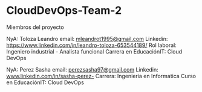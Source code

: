 # CloudDevOps-Team-2

Miembros del proyecto

NyA: Toloza Leandro 
email: mleandrot1995@gmail.com
Linkedin: https://www.linkedin.com/in/leandro-toloza-653544189/
Rol laboral: Ingeniero industrial - Analista funcional
Carrera en EducaciónIT: Cloud DevOps

NyA: Perez Sasha 
email: perezsasha97@gmail.com
Linkedin: www.linkedin.com/in/sasha-perez-
Carrera: Ingenieria en Informatica 
Curso en EducaciónIT: Cloud DevOps
